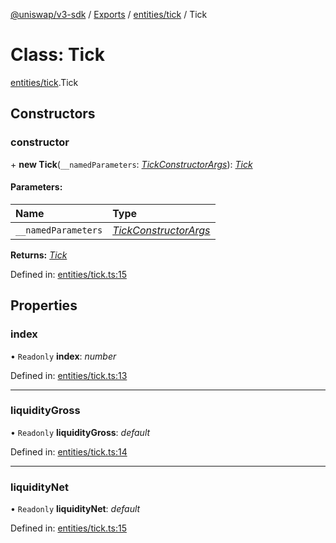 [@uniswap/v3-sdk](../README.md) / [Exports](../modules.md) / [entities/tick](../modules/entities_tick.md) / Tick

# Class: Tick

[entities/tick](../modules/entities_tick.md).Tick

## Constructors

### constructor

\+ **new Tick**(`__namedParameters`: [*TickConstructorArgs*](../interfaces/entities_tick.tickconstructorargs.md)): [*Tick*](entities_tick.tick.md)

#### Parameters:

| Name | Type |
| :------ | :------ |
| `__namedParameters` | [*TickConstructorArgs*](../interfaces/entities_tick.tickconstructorargs.md) |

**Returns:** [*Tick*](entities_tick.tick.md)

Defined in: [entities/tick.ts:15](https://github.com/Uniswap/uniswap-v3-sdk/blob/c42b4d4/src/entities/tick.ts#L15)

## Properties

### index

• `Readonly` **index**: *number*

Defined in: [entities/tick.ts:13](https://github.com/Uniswap/uniswap-v3-sdk/blob/c42b4d4/src/entities/tick.ts#L13)

___

### liquidityGross

• `Readonly` **liquidityGross**: *default*

Defined in: [entities/tick.ts:14](https://github.com/Uniswap/uniswap-v3-sdk/blob/c42b4d4/src/entities/tick.ts#L14)

___

### liquidityNet

• `Readonly` **liquidityNet**: *default*

Defined in: [entities/tick.ts:15](https://github.com/Uniswap/uniswap-v3-sdk/blob/c42b4d4/src/entities/tick.ts#L15)
